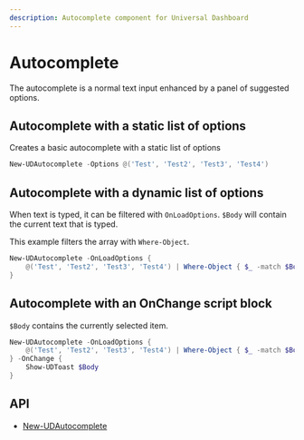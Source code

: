 ```yaml
---
description: Autocomplete component for Universal Dashboard
---
```


# Autocomplete

The autocomplete is a normal text input enhanced by a panel of suggested options.

## Autocomplete with a static list of options

Creates a basic autocomplete with a static list of options

```powershell
New-UDAutocomplete -Options @('Test', 'Test2', 'Test3', 'Test4')
```

## Autocomplete with a dynamic list of options

When text is typed, it can be filtered with `OnLoadOptions`. `$Body` will contain the current text that is typed.&#x20;

This example filters the array with `Where-Object`.&#x20;

```powershell
New-UDAutocomplete -OnLoadOptions { 
    @('Test', 'Test2', 'Test3', 'Test4') | Where-Object { $_ -match $Body } | ConvertTo-Json
}
```

## Autocomplete with an OnChange script block

`$Body` contains the currently selected item.&#x20;

```powershell
New-UDAutocomplete -OnLoadOptions { 
    @('Test', 'Test2', 'Test3', 'Test4') | Where-Object { $_ -match $Body } | ConvertTo-Json
} -OnChange {
    Show-UDToast $Body 
}
```

## API

* [New-UDAutocomplete](../../../../cmdlets/New-UDAutocomplete.txt)
